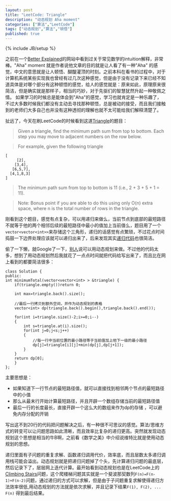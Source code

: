 ```yaml
---
layout: post
title: "LeetCode: Triangle"
description: "动态规划 Aha moment"
categories: ["算法","LeetCode"]
tags: ["动态规划","算法","顿悟"]
published: true
---
```

{% include JB/setup %}

之前在一个[Better Explained][1]的网站中看到过关于常见数学的intuition解释，非常棒。"Aha" moment 就是作者说他文章的目的就是让人看了有一种"Aha" 的感觉，中文的意思就是让人顿悟、醐醍灌顶的时刻。之前本科在看书的过程中，对于计算机系统某些实现我也曾经有过几次这种感觉，但是由于没有记录下来已经不知道具体是对哪个部分有这种顿悟的感觉，给人的感觉就是：原来如此，原理原来很简洁，但是确实就是那样子，相当的巧妙，对于先驱们的智慧犹然升起一种敬佩之情。 如果学习的时候总是能体会到"Aha"的感觉，学习也就肯定是一种乐趣了，不过大多数时候我们都没有主动去寻找那种顿悟，总是被动的接受，而且我们接触到的老师们大多自己也并没有这种透彻的理解也就不太可能给我们解释清楚了。

扯远了，今天在刷LeetCode的时候看到这道[Triangle][2]的题目：

> Given a triangle, find the minimum path sum from top to bottom. Each step you may move to adjacent numbers on the row below.

>For example, given the following triangle

    [
         [2],
        [3,4],
       [6,5,7],
      [4,1,8,3]
    ]
    
>The minimum path sum from top to bottom is 11 (i.e., 2 + 3 + 5 + 1 = 11).

>Note:
Bonus point if you are able to do this using only O(n) extra space, where n is the total number of rows in the triangle.

刚看到这个题目，感觉有点复杂，可以用递归来做么，当前节点到底部的最短路径不就等于他的两个相邻后续的最短路径中最小的值加上当前值么，题目用了一个`vector<vector<int>>`来存储这个三角形，递归的话感觉有点繁琐，不过花点时间捣鼓一下边界处理应该就可以递归出来了，后来发现其实[递归代码][3]也很简洁。

偷了一下懒，就Google了一下，[别人][4]说可以用动态规划来做。不过他的代码太多，想到了用动态规划然后我就花了一点点时间就把代码给写出来了，而且比在网上看到的都要简洁很多：

    class Solution {
    public:
    int minimumTotal(vector<vector<int> > &triangle) {
        if(triangle.empty())return 0;
        
        int max=triangle.back().size();
        
        //最后一行拷贝到额外空间，并作为动态规划的表格
        vector<int> dp(triangle.back().begin(),triangle.back().end());
        
        for(int i=triangle.size()-2;i>=0;i--)
        {
            int s=triangle.at(i).size();
            for(int j=0;j<s;j++)
            {
                //每一行中当前位置的最小路径等于当前值加上他下一级的最小路径
                dp[j]=triangle[i][j]+min(dp[j],dp[j+1]);
            }
        }
        return dp[0];
        }
    };

主要思想是：

 - 如果知道下一行节点的最短路径值，就可以直接找到相邻两个节点的最短路径中的小值
 - 那么从最末行开始计算最短路径，并且开辟一个数组存储当前的最短路径值
 - 最后一行的长度最长，直接开辟一个这么大的数组来作为dp的存储 ，可以避免内存分配的开销

写出这不到20行的代码把问题解决之后，有一种很不可思议的感觉。算法/思维方式的转变可以让问题思路如此清晰，而且效率比复杂的递归更高。突然就发现动态规划这个思想是相当的牛B啊，之前看《数学之美》中介绍说维特比就是使用动态规划的思想。

递归里面有子问题的重复求解、函数递归调用代价，效率底，而且层数太多递归调用栈可能会溢出。动态规划就是把递归问题掉了个头，先计算递归问题的最底层，然后记录下了，层层网上迭代计算。最开始看到动态规划也是在LeetCode上的[Climbing Stairs][5]问题，这个爬楼梯问题其实就是一个斐波那契数列`F(n)=F(n-1)+F(n-2)`问题，通过递归的方式可以求解，但是由于子问题重复求解使得递归方法效率很低,用动态规划的方法就是依次求解，并且记录下结果`F(1), F(2), ... F(n)` 得到最后结果。


  [1]: http://betterexplained.com/about/
  [2]: http://oj.leetcode.com/problems/triangle/
  [3]: http://blog.csdn.net/zjull/article/details/11786643
  [4]: http://blog.unieagle.net/2012/10/31/leetcode%E9%A2%98%E7%9B%AE%EF%BC%9Atriangle%EF%BC%8C%E5%8A%A8%E6%80%81%E8%A7%84%E5%88%92/
  [5]: http://oj.leetcode.com/problems/climbing-stairs/
